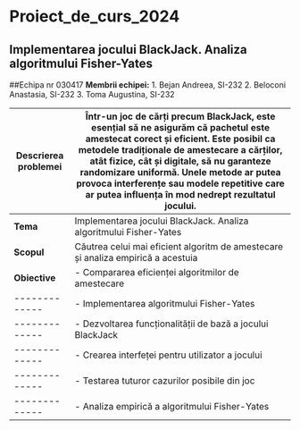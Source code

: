 # Proiect_de_curs_2024
## Implementarea jocului BlackJack. Analiza algoritmului Fisher-Yates

##Echipa nr 030417
**Membrii echipei:**
     1. Bejan Andreea, SI-232
     2. Beloconi Anastasia, SI-232
     3. Toma Augustina, SI-232


|**Descrierea problemei**|Într-un joc de cărți precum BlackJack, este esențial să ne asigurăm că pachetul este amestecat corect și eficient. Este posibil ca metodele tradiționale de amestecare a cărților, atât fizice, cât și digitale, să nu garanteze randomizare uniformă. Unele metode ar putea provoca interferențe sau modele repetitive care ar putea influența în mod nedrept rezultatul jocului.|
|--------------------|-----------------------------------------------------|
|**Tema**|Implementarea jocului BlackJack. Analiza algoritmului Fisher-Yates|
|**Scopul**|Căutrea celui mai eficient algoritm de amestecare și analiza empirică a acestuia|
|**Obiective**|- Compararea eficienței algoritmilor de amestecare |
|-------------|- Implementarea algoritmului Fisher-Yates|
|-------------|- Dezvoltarea funcționalității de bază a jocului BlackJack|
|-------------|- Crearea interfeței pentru utilizator a jocului|
|-------------|- Testarea tuturor cazurilor posibile din joc|
|-------------|- Analiza empirică a algoritmului Fisher-Yates|
